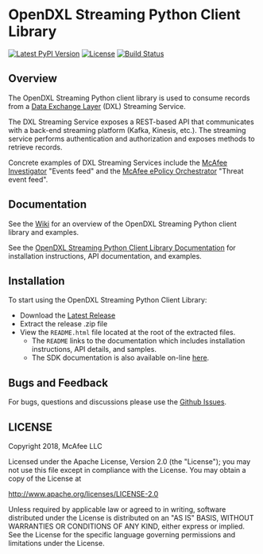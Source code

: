 # OpenDXL Streaming Python Client Library
[![Latest PyPI Version](https://img.shields.io/pypi/v/dxlstreamingclient.svg)](https://pypi.python.org/pypi/dxlstreamingclient)
[![License](https://img.shields.io/badge/License-Apache%202.0-blue.svg)](https://opensource.org/licenses/Apache-2.0)
[![Build Status](https://travis-ci.org/opendxl/opendxl-streaming-client-python.png?branch=master)](https://travis-ci.org/opendxl/opendxl-streaming-client-python)

## Overview

The OpenDXL Streaming Python client library is used to consume records
from a
[Data Exchange Layer](http://www.mcafee.com/us/solutions/data-exchange-layer.aspx)
(DXL) Streaming Service.

The DXL Streaming Service exposes a REST-based API that communicates with a
back-end streaming platform (Kafka, Kinesis, etc.). The streaming service
performs authentication and authorization and exposes methods to retrieve
records.

Concrete examples of DXL Streaming Services include the
[McAfee Investigator](https://www.mcafee.com/enterprise/en-us/products/investigator.html)
"Events feed" and the
[McAfee ePolicy Orchestrator](https://www.mcafee.com/enterprise/en-au/products/epolicy-orchestrator.html)
"Threat event feed".

## Documentation

See the
[Wiki](https://github.com/opendxl/opendxl-streaming-client-python/wiki)
for an overview of the OpenDXL Streaming Python client library and
examples.

See the
[OpenDXL Streaming Python Client Library Documentation](https://opendxl.github.io/opendxl-streaming-client-python/pydoc)
for installation instructions, API documentation, and examples.

## Installation

To start using the OpenDXL Streaming Python Client Library:

* Download the [Latest Release](https://github.com/opendxl/opendxl-streaming-client-python/releases/latest)
* Extract the release .zip file
* View the `README.html` file located at the root of the extracted files.
  * The `README` links to the documentation which includes installation instructions, API details, and samples.
  * The SDK documentation is also available on-line [here](https://opendxl.github.io/opendxl-streaming-client-python/pydoc).

## Bugs and Feedback

For bugs, questions and discussions please use the
[Github Issues](https://github.com/opendxl/opendxl-streaming-client-python/issues).

## LICENSE

Copyright 2018, McAfee LLC

Licensed under the Apache License, Version 2.0 (the "License"); you may not use
this file except in compliance with the License. You may obtain a copy of the
License at

http://www.apache.org/licenses/LICENSE-2.0

Unless required by applicable law or agreed to in writing, software distributed
under the License is distributed on an "AS IS" BASIS, WITHOUT WARRANTIES OR
CONDITIONS OF ANY KIND, either express or implied. See the License for the
specific language governing permissions and limitations under the License.
